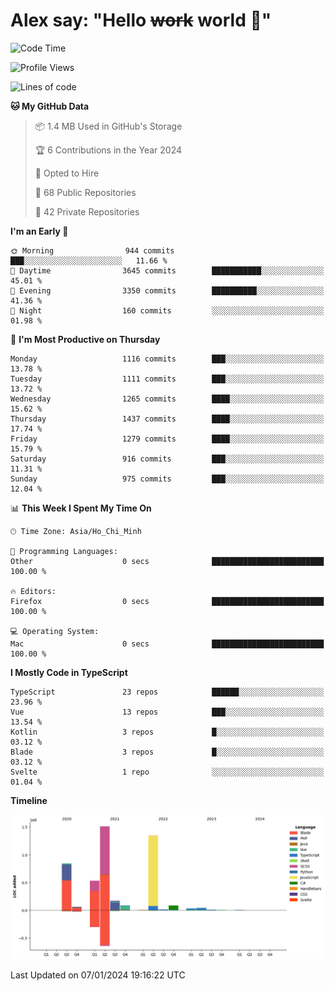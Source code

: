 # Alex say: "Hello ~~work~~ world 🐾"

<!--START_SECTION:waka-->
![Code Time](http://img.shields.io/badge/Code%20Time-1%2C066%20hrs%2055%20mins-blue)

![Profile Views](http://img.shields.io/badge/Profile%20Views-1-blue)

![Lines of code](https://img.shields.io/badge/From%20Hello%20World%20I%27ve%20Written-4.8%20million%20lines%20of%20code-blue)

**🐱 My GitHub Data** 

> 📦 1.4 MB Used in GitHub's Storage 
 > 
> 🏆 6 Contributions in the Year 2024
 > 
> 💼 Opted to Hire
 > 
> 📜 68 Public Repositories 
 > 
> 🔑 42 Private Repositories 
 > 
**I'm an Early 🐤** 

```text
🌞 Morning                944 commits         ███░░░░░░░░░░░░░░░░░░░░░░   11.66 % 
🌆 Daytime                3645 commits        ███████████░░░░░░░░░░░░░░   45.01 % 
🌃 Evening                3350 commits        ██████████░░░░░░░░░░░░░░░   41.36 % 
🌙 Night                  160 commits         ░░░░░░░░░░░░░░░░░░░░░░░░░   01.98 % 
```
📅 **I'm Most Productive on Thursday** 

```text
Monday                   1116 commits        ███░░░░░░░░░░░░░░░░░░░░░░   13.78 % 
Tuesday                  1111 commits        ███░░░░░░░░░░░░░░░░░░░░░░   13.72 % 
Wednesday                1265 commits        ████░░░░░░░░░░░░░░░░░░░░░   15.62 % 
Thursday                 1437 commits        ████░░░░░░░░░░░░░░░░░░░░░   17.74 % 
Friday                   1279 commits        ████░░░░░░░░░░░░░░░░░░░░░   15.79 % 
Saturday                 916 commits         ███░░░░░░░░░░░░░░░░░░░░░░   11.31 % 
Sunday                   975 commits         ███░░░░░░░░░░░░░░░░░░░░░░   12.04 % 
```


📊 **This Week I Spent My Time On** 

```text
🕑︎ Time Zone: Asia/Ho_Chi_Minh

💬 Programming Languages: 
Other                    0 secs              █████████████████████████   100.00 % 

🔥 Editors: 
Firefox                  0 secs              █████████████████████████   100.00 % 

💻 Operating System: 
Mac                      0 secs              █████████████████████████   100.00 % 
```

**I Mostly Code in TypeScript** 

```text
TypeScript               23 repos            ██████░░░░░░░░░░░░░░░░░░░   23.96 % 
Vue                      13 repos            ███░░░░░░░░░░░░░░░░░░░░░░   13.54 % 
Kotlin                   3 repos             █░░░░░░░░░░░░░░░░░░░░░░░░   03.12 % 
Blade                    3 repos             █░░░░░░░░░░░░░░░░░░░░░░░░   03.12 % 
Svelte                   1 repo              ░░░░░░░░░░░░░░░░░░░░░░░░░   01.04 % 
```



**Timeline**

![Lines of Code chart](https://raw.githubusercontent.com/alexzvn/alexzvn/main/assets/bar_graph.png)


 Last Updated on 07/01/2024 19:16:22 UTC
<!--END_SECTION:waka-->
